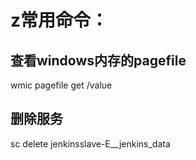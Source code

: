# z常用命令：

## 查看windows内存的pagefile

wmic pagefile get /value

## 删除服务

sc delete jenkinsslave-E__jenkins_data